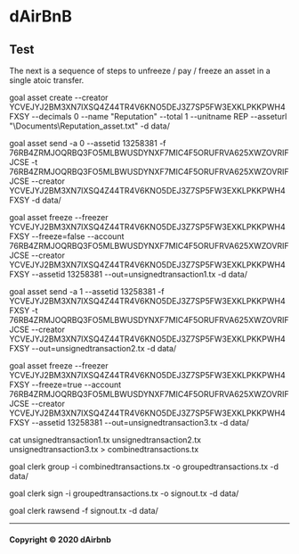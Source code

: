 # dAirBnB

## Test
The next is a sequence of steps to unfreeze / pay / freeze an asset in a single atoic transfer.

goal asset create --creator YCVEJYJ2BM3XN7IXSQ4Z44TR4V6KNO5DEJ3Z7SP5FW3EXKLPKKPWH4FXSY --decimals 0 --name "Reputation"  --total 1 --unitname REP --asseturl "\Documents\Reputation_asset.txt" -d data/

goal asset send -a 0 --assetid 13258381 -f 76RB4ZRMJOQRBQ3FO5MLBWUSDYNXF7MIC4F5ORUFRVA625XWZOVRIFJCSE -t 76RB4ZRMJOQRBQ3FO5MLBWUSDYNXF7MIC4F5ORUFRVA625XWZOVRIFJCSE --creator YCVEJYJ2BM3XN7IXSQ4Z44TR4V6KNO5DEJ3Z7SP5FW3EXKLPKKPWH4FXSY -d data/

goal asset freeze --freezer YCVEJYJ2BM3XN7IXSQ4Z44TR4V6KNO5DEJ3Z7SP5FW3EXKLPKKPWH4FXSY --freeze=false --account 76RB4ZRMJOQRBQ3FO5MLBWUSDYNXF7MIC4F5ORUFRVA625XWZOVRIFJCSE --creator YCVEJYJ2BM3XN7IXSQ4Z44TR4V6KNO5DEJ3Z7SP5FW3EXKLPKKPWH4FXSY --assetid 13258381 --out=unsignedtransaction1.tx -d data/

goal asset send -a 1 --assetid 13258381 -f YCVEJYJ2BM3XN7IXSQ4Z44TR4V6KNO5DEJ3Z7SP5FW3EXKLPKKPWH4FXSY -t 76RB4ZRMJOQRBQ3FO5MLBWUSDYNXF7MIC4F5ORUFRVA625XWZOVRIFJCSE --creator YCVEJYJ2BM3XN7IXSQ4Z44TR4V6KNO5DEJ3Z7SP5FW3EXKLPKKPWH4FXSY --out=unsignedtransaction2.tx -d data/

goal asset freeze --freezer YCVEJYJ2BM3XN7IXSQ4Z44TR4V6KNO5DEJ3Z7SP5FW3EXKLPKKPWH4FXSY --freeze=true --account 76RB4ZRMJOQRBQ3FO5MLBWUSDYNXF7MIC4F5ORUFRVA625XWZOVRIFJCSE --creator YCVEJYJ2BM3XN7IXSQ4Z44TR4V6KNO5DEJ3Z7SP5FW3EXKLPKKPWH4FXSY --assetid 13258381 --out=unsignedtransaction3.tx -d data/

cat unsignedtransaction1.tx unsignedtransaction2.tx unsignedtransaction3.tx > combinedtransactions.tx

goal clerk group -i combinedtransactions.tx -o groupedtransactions.tx -d data/

goal clerk sign -i groupedtransactions.tx -o signout.tx -d data/

goal clerk rawsend -f signout.tx -d data/

---

#### Copyright &copy; 2020 dAirbnb
